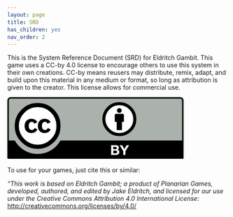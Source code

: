 ```yaml
---
layout: page
title: SRD
has_children: yes
nav_order: 2
---
```


This is the System Reference Document (SRD) for Eldritch Gambit. This game uses a
CC-by 4.0 license to encourage others to use this system in their own creations.
CC-by means reusers may distribute, remix, adapt, and build upon this material
in any medium or format, so long as attribution is given to the creator. This
license allows for commercial use.

<img src="images/by.png" />

To use for your games, just cite this or similar:

 *“This work is based on Eldritch Gambit; a product of Planarian Games, developed, authored, and edited by Jake Eldritch, and licensed for our use under the Creative Commons Attribution 4.0 International License:* <http://creativecommons.org/licenses/by/4.0/>
